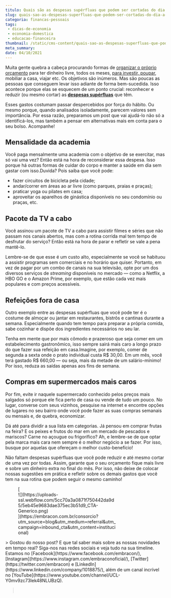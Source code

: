 ```yaml
---
titulo: Quais são as despesas supérfluas que podem ser cortadas do dia a dia?
slug: quais-sao-as-despesas-superfluas-que-podem-ser-cortadas-do-dia-a-dia
categoria: financas-pessoais
tags:
 - dicas-de-economia
 - economia-domestica
 - educacao-financeira
thumbnail: /static/cms-content/quais-sao-as-despesas-superfluas-que-podem-ser-cortadas-do-dia-a-dia.jpeg
meta_summary: 
date: 04/10/2021
---
```

Muita gente quebra a cabeça procurando formas de [organizar o próprio orçamento](https://www.embracon.com.br/blog/7-dicas-para-comecar-a-sua-organizacao-financeira) para ter dinheiro livre, todos os meses, [para investir, poupar](https://www.embracon.com.br/blog/guardar-poupar-ou-investir-qual-a-diferenca-entre-os-termos), mobiliar a casa, viajar etc. Os objetivos são inúmeros. Mas são poucas as pessoas que conseguem levar isso adiante de forma bem-sucedida. Isso acontece porque elas se esquecem de um ponto crucial: reconhecer e reduzir (ou mesmo cortar) as [**despesas supérfluas**](https://www.embracon.com.br/blog/como-identificar-e-eliminar-gastos-desnecessarios) que têm.

Esses gastos costumam passar despercebidos por força do hábito. Ou mesmo porque, quando analisados isoladamente, parecem valores sem importância. Por essa razão, preparamos um post que vai ajudá-lo não só a identificá-los, mas também a pensar em alternativas mais em conta para o seu bolso. Acompanhe!

Mensalidade da academia
-----------------------

Você paga mensalmente uma academia com o objetivo de se exercitar, mas só vai uma vez? Então está na hora de reconsiderar essa despesa. Isso porque há outras formas de cuidar do corpo e manter a saúde em dia sem gastar com isso.Duvida? Pois saiba que você pode:

- fazer circuitos de bicicleta pela cidade;
- andar/correr em áreas ao ar livre (como parques, praias e praças);
- praticar yoga ou pilates em casa;
- aproveitar os aparelhos de ginástica disponíveis no seu condomínio ou praças, etc.

Pacote da TV a cabo
-------------------

Você assinou um pacote de TV a cabo para assistir filmes e séries que não passam nos canais abertos, mas com a rotina corrida mal tem tempo de desfrutar do serviço? Então está na hora de parar e refletir se vale a pena mantê-lo.

Lembre-se de que esse é um custo alto, especialmente se você se habituou a assistir programas sem comerciais e no horário que quiser. Portanto, em vez de pagar por um combo de canais na sua televisão, opte por um dos diversos serviços de *streaming* disponíveis no mercado — como a Netflix, a HBO GO e o Amazon Prime, por exemplo, que estão cada vez mais populares e com preços acessíveis.

Refeições fora de casa
----------------------

Outro exemplo entre as despesas supérfluas que você pode ter é o costume de almoçar ou jantar em restaurantes, bistrôs e cantinas durante a semana. Especialmente quando tem tempo para preparar a própria comida, sabe cozinhar e dispõe dos ingredientes necessários no seu lar.

Tenha em mente que por mais cômodo e prazeroso que seja comer em um estabelecimento gastronômico, isso sempre sairá mais caro a longo prazo do que fazer sua refeição em casa.Imagine, por exemplo, comer de segunda a sexta onde o prato individual custa R$ 30,00. Em um mês, você terá gastado R$ 660,00 — ou seja, mais da metade de um salário-mínimo! Por isso, reduza as saídas apenas aos fins de semana.

Compras em supermercados mais caros
-----------------------------------

Por fim, evite ir naquele supermercado conhecido pelos preços mais salgados só porque ele fica perto de casa ou vende de tudo um pouco. No lugar, converse com seus vizinhos, pesquise na internet e encontre opções de lugares no seu bairro onde você pode fazer as suas compras semanais ou mensais e, de quebra, economizar.

Dá até para dividir a sua lista em categorias. Já pensou em comprar frutas na feira? E os peixes e frutos do mar em um mercado de pescados e mariscos? Carne no açougue ou frigorífico? Ah, e lembre-se de que optar pela marca mais cara nem sempre é o melhor negócio a se fazer. Por isso, busque por aquelas que ofereçam o melhor custo-benefício!

Não faltam despesas supérfluas que você pode reduzir e até mesmo cortar de uma vez por todas. Assim, garante que o seu orçamento fique mais livre e sobre um dinheiro extra no final do mês. Por isso, não deixe de colocar nossas sugestões em prática e refletir sobre os demais gastos que você tem na sua rotina que podem seguir o mesmo caminho!

<figure class="w-richtext-figure-type-image w-richtext-align-center" style="max-width:310px">[<div>![](https://uploads-ssl.webflow.com/5cc70a3a0871f750442da9d5/5eb45e9683dae375ec3b51d9_CTA-Generico.png)</div>](https://embracon.com.br/consorcio?utm_source=blog&utm_medium=referral&utm_campaign=inbound_cta&utm_content=institucional)</figure>> Gostou do nosso post? E que tal saber mais sobre as nossas novidades em tempo real? Siga-nos nas redes sociais e veja tudo na sua timeline. Estamos no [Facebook](https://www.facebook.com/embracon/), [Instagram](https://www.instagram.com/embraconoficial/), [Twitter](https://twitter.com/embracon) e [LinkedIn](https://www.linkedin.com/company/1018875/), além de um canal incrível no [YouTube](https://www.youtube.com/channel/UCL-Y0mv9zc73Iek48NLUBzQ).

> ‍
